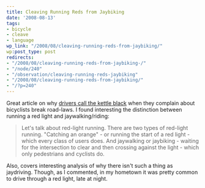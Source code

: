 ```yaml
---
title: Cleaving Running Reds from Jaybiking
date: '2008-08-13'
tags:
- bicycle
- cleave
- language
wp_link: "/2008/08/cleaving-running-reds-from-jaybiking/"
wp:post_type: post
redirects:
- "/2008/08/cleaving-running-reds-from-jaybiking-/"
- "/node/240"
- "/observation/cleaving-running-reds-jaybiking"
- "/2008/08/cleaving-running-reds-from-jaybiking/"
- "/?p=240"
---
```


Great article on why [drivers call the kettle black](http://www.thewashcycle.com/2008/07/the-myth-of-the.html?cid=126259538#comment-126259538) when they complain about bicyclists break road-laws. I found interesting the distinction between running a red light and jaywalking/riding:

>

> Let's talk about red-light running. There are two types of red-light running. "Catching an orange" - or running the start of a red light - which every class of users does. And jaywalking or jaybiking - waiting for the intersection to clear and then crossing against the light - which only pedestrians and cyclists do.

Also, covers interesting analysis of why there isn't such a thing as jaydriving. Though, as I commented, in my hometown it was pretty common to drive through a red light, late at night.
